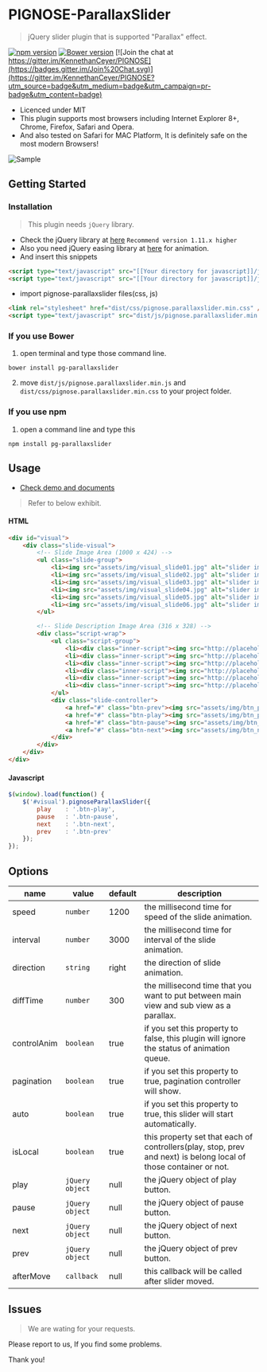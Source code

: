 PIGNOSE-ParallaxSlider
===================

> jQuery slider plugin that is supported "Parallax" effect.

[![npm version](https://badge.fury.io/js/pg-parallaxslider.svg)](https://badge.fury.io/js/pg-parallaxslider) [![Bower version](https://badge.fury.io/bo/pg-parallaxslider.svg)](https://badge.fury.io/bo/pg-parallaxslider) [![Join the chat at https://gitter.im/KennethanCeyer/PIGNOSE](https://badges.gitter.im/Join%20Chat.svg)](https://gitter.im/KennethanCeyer/PIGNOSE?utm_source=badge&utm_medium=badge&utm_campaign=pr-badge&utm_content=badge)

- Licenced under MIT
- This plugin supports most browsers including  Internet Explorer 8+, Chrome, Firefox, Safari and Opera.
- And also tested on Safari for MAC Platform, It is definitely safe on the most modern Browsers!

![Sample](http://www.nhpcw.com/upload/%25EB%258B%25A4%25EC%259A%25B4%25EB%25A1%259C%25EB%2593%259C%2B%25282%2529_021116021919.png)

## Getting Started

### Installation

> This plugin needs `jQuery` library.

- Check the jQuery library at [here](http://jquery.com/download/) `Recommend version 1.11.x higher`
- Also you need jQuery easing library at [here](http://gsgd.co.uk/sandbox/jquery/easing/) for animation.
- And insert this snippets

 ```html
<script type="text/javascript" src="[[Your directory for javascript]]/jquery.latest.min.js"></script>
<script type="text/javascript" src="[[Your directory for javascript]]/jquery.easing.js"></script>
```

- import pignose-parallaxslider files(css, js)

 ```html
 <link rel="stylesheet" href="dist/css/pignose.parallaxslider.min.css" />
 <script type="text/javascript" src="dist/js/pignose.parallaxslider.min.js"></script>
```

### If you use Bower

1. open terminal and type those command line.

 ```shell
bower install pg-parallaxslider
 ```
 
2. move `dist/js/pignose.parallaxslider.min.js` and `dist/css/pignose.parallaxslider.min.css` to your project folder.

### If you use npm

1. open a command line and type this

 ```shell
npm install pg-parallaxslider
 ```

## Usage

- [Check demo and documents](http://www.pigno.se/barn/PIGNOSE-ParallaxSlider/)

> Refer to below exhibit.

#### HTML

```html
<div id="visual">
	<div class="slide-visual">
		<!-- Slide Image Area (1000 x 424) -->
		<ul class="slide-group">
			<li><img src="assets/img/visual_slide01.jpg" alt="slider image" /></li>
			<li><img src="assets/img/visual_slide02.jpg" alt="slider image" /></li>
			<li><img src="assets/img/visual_slide03.jpg" alt="slider image" /></li>
			<li><img src="assets/img/visual_slide04.jpg" alt="slider image" /></li>
			<li><img src="assets/img/visual_slide05.jpg" alt="slider image" /></li>
			<li><img src="assets/img/visual_slide06.jpg" alt="slider image" /></li>
		</ul>

		<!-- Slide Description Image Area (316 x 328) -->
		<div class="script-wrap">
			<ul class="script-group">
				<li><div class="inner-script"><img src="http://placehold.it/276x288/f8f8f8/b71200" alt="thumbnail slider image" /></div></li>
				<li><div class="inner-script"><img src="http://placehold.it/276x288/f8f8f8/b71200" alt="thumbnail slider image" /></div></li>
				<li><div class="inner-script"><img src="http://placehold.it/276x288/f8f8f8/b71200" alt="thumbnail slider image" /></div></li>
				<li><div class="inner-script"><img src="http://placehold.it/276x288/f8f8f8/b71200" alt="thumbnail slider image" /></div></li>
				<li><div class="inner-script"><img src="http://placehold.it/276x288/f8f8f8/b71200" alt="thumbnail slider image" /></div></li>
				<li><div class="inner-script"><img src="http://placehold.it/276x288/f8f8f8/b71200" alt="thumbnail slider image" /></div></li>
			</ul>
			<div class="slide-controller">
				<a href="#" class="btn-prev"><img src="assets/img/btn_prev.png" alt="prev slide" /></a>
				<a href="#" class="btn-play"><img src="assets/img/btn_play.png" alt="start slide" /></a>
				<a href="#" class="btn-pause"><img src="assets/img/btn_pause.png" alt="pause slide" /></a>
				<a href="#" class="btn-next"><img src="assets/img/btn_next.png" alt="next slide" /></a>
			</div>
		</div>
	</div>
</div>
```

#### Javascript

```javascript
$(window).load(function() {
	$('#visual').pignoseParallaxSlider({
		play    : '.btn-play',
		pause   : '.btn-pause',
		next    : '.btn-next',
		prev    : '.btn-prev'
	});
});
```

## Options

| name | value | default | description |
|------|-------|---------|-------------|
| speed | `number` | 1200 | the millisecond time for speed of the slide animation. |
| interval | `number` | 3000 | the millisecond time for interval of the slide animation. |
| direction | `string` | right | the direction of slide animation. |
| diffTime | `number` | 300 | the millisecond time that you want to put between main view and sub view as a  parallax. |
| controlAnim | `boolean` | true | if you set this property to false, this plugin will ignore the status of animation queue. |
| pagination | `boolean` | true | if you set this property to true, pagination controller will show. |
| auto | `boolean` | true | if you set this property to true, this slider will start automatically. |
| isLocal | `boolean` | true | this property set that each of controllers(play, stop, prev and next) is belong local of those container or not. |
| play | `jQuery object` | null | the jQuery object of play button. |
| pause | `jQuery object` | null | the jQuery object of pause button. |
| next | `jQuery object` | null | the jQuery object of next button. |
| prev | `jQuery object` | null | the jQuery object of prev button. |
| afterMove | `callback` | null | this callback will be called after slider moved. |

## Issues

> We are wating for your requests.

Please report to us, If you find some problems.

Thank you!
